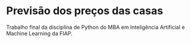 # Previsão dos preços das casas
Trabalho final da disciplina de Python do MBA em Inteligência Artificial e Machine Learning da FIAP.
